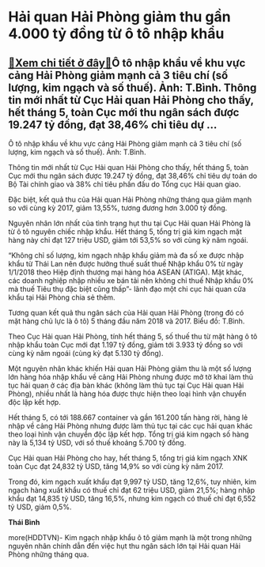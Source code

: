 Hải quan Hải Phòng giảm thu gần 4.000 tỷ đồng từ ô tô nhập khẩu
===============================================================

[:gift:Xem chi tiết ở đây:gift:](https://hddtvn.com/hai-quan-hai-phong-giam-thu-gan-4-000-ty-dong-tu-o-to-nhap-khau/)Ô tô nhập khẩu về khu vực cảng Hải Phòng giảm mạnh cả 3 tiêu chí (số lượng, kim ngạch và số thuế). Ảnh: T.Bình. Thông tin mới nhất từ Cục Hải quan Hải Phòng cho thấy, hết tháng 5, toàn Cục mới thu ngân sách được 19.247 tỷ đồng, đạt 38,46% chỉ tiêu dự …
------------------------------------------------------------------------------------------------------------------------------------------------------------------------------------------------------------------------------------------------------------







 






 Ô tô nhập khẩu về khu vực cảng Hải Phòng giảm mạnh cả 3 tiêu chí (số lượng, kim ngạch và số thuế). Ảnh: T.Bình. 


Thông tin mới nhất từ Cục Hải quan Hải Phòng cho thấy, hết tháng 5, toàn Cục mới thu ngân sách được 19.247 tỷ đồng, đạt 38,46% chỉ tiêu dự toán do Bộ Tài chính giao và 38% chỉ tiêu phấn đấu do Tổng cục Hải quan giao.


Đặc biệt, kết quả thu của Hải quan Hải Phòng những tháng qua giảm mạnh so với cùng kỳ 2017, giảm 13,55%, tương đương hơn 3.000 tỷ đồng.


Nguyên nhân lớn nhất của tình trạng hụt thu tại Cục Hải quan Hải Phòng là từ ô tô nguyên chiếc nhập khẩu. Hết tháng 5, tổng trị giá kim ngạch mặt hàng này chỉ đạt 127 triệu USD, giảm tới 53,5% so với cùng kỳ năm ngoái.


“Không chỉ số lượng, kim ngạch nhập khẩu giảm mà đa số xe được nhập khẩu từ Thái Lan nên được hưởng thuế suất thuế Nhập khẩu 0% từ ngày 1/1/2018 theo Hiệp định thương mại hàng hóa ASEAN (ATIGA). Mặt khác, các doanh nghiệp nhập nhiều xe bán tải nên không chỉ thuế Nhập khẩu 0% mà thuế Tiêu thụ đặc biệt cũng thấp”- lãnh đạo một chi cục hải quan cửa khẩu tại Hải Phòng chia sẻ thêm.









 



 




Tương quan kết quả thu ngân sách của Hải quan Hải Phòng (trong đó có mặt hàng chủ lực là ô tô) 5 tháng đầu năm 2018 và 2017. Biểu đồ: T.Bình.



Theo Cục Hải quan Hải Phòng, tính hết tháng 5, số thuế thu từ mặt hàng ô tô nhập khẩu toàn Cục mới đạt 1.197 tỷ đồng, giảm tới 3.933 tỷ đồng so với cùng kỳ năm ngoái (cùng kỳ đạt 5.130 tỷ đồng).


Một nguyên nhân khác khiến Hải quan Hải Phòng giảm thu là một số lượng lớn hàng hóa nhập khẩu về cảng Hải Phòng nhưng được mở tờ khai làm thủ tục hải quan ở các địa bàn khác (không làm thủ tục tại Cục Hải quan Hải Phòng), nhiều nhất là hàng hóa được thực hiện theo loại hình vận chuyển độc lập kết hợp.


Hết tháng 5, có tới 188.667 container và gần 161.200 tấn hàng rời, hàng lẻ nhập về cảng Hải Phòng nhưng được làm thủ tục tại các cục hải quan khác theo loại hình vận chuyển độc lập kết hợp. Tổng trị giá kim ngạch số hàng này là 5,134 tỷ USD, với số thuế khoảng 5.700 tỷ đồng.


Cục Hải quan Hải Phòng cho hay, hết tháng 5, tổng trị giá kim ngạch XNK toàn Cục đạt 24,832 tỷ USD, tăng 14,9% so với cùng kỳ năm 2017.


Trong đó, kim ngạch xuất khẩu đạt 9,997 tỷ USD, tăng 12,6%, tuy nhiên, kim ngạch hàng xuất khẩu có thuế chỉ đạt 62 triệu USD, giảm 21,5%; hàng nhập khẩu đạt 14,835 tỷ USD, tăng 16,5%, nhưng kim ngạch có thuế chỉ đạt 6,552 tỷ USD, giảm 0,5%.






**Thái Bình**



more(HDDTVN)- Kim ngạch nhập khẩu ô tô giảm mạnh là một trong những nguyên nhân chính dẫn đến việc hụt thu ngân sách lớn tại Hải quan Hải Phòng những tháng qua.

